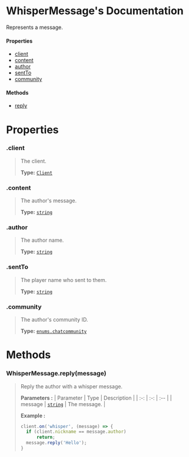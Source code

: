 # WhisperMessage's Documentation
Represents a message.

#### Properties 
* [client](#client)
* [content](#content)
* [author](#author)
* [sentTo](#sentTo)
* [community](#community)
#### Methods 
* [reply](#reply)



# Properties 

### <a id=client></a>.client

>The client.
>
>**Type:**  [`Client`](Client.md)
### <a id=content></a>.content

>The author's message.
>
>**Type:**  [`string`](https://developer.mozilla.org/en-US/docs/Web/JavaScript/Reference/Global_Objects/string)
### <a id=author></a>.author

>The author name.
>
>**Type:**  [`string`](https://developer.mozilla.org/en-US/docs/Web/JavaScript/Reference/Global_Objects/string)
### <a id=sentto></a>.sentTo

>The player name who sent to them.
>
>**Type:**  [`string`](https://developer.mozilla.org/en-US/docs/Web/JavaScript/Reference/Global_Objects/string)
### <a id=community></a>.community

>The author's community ID.
>
>**Type:**  [`enums.chatcommunity`](Enums.md#chatcommunity)


# Methods

### <a id=reply></a>WhisperMessage.reply(message)

>Reply the author with a whisper message.
>
>**Parameters :**
>| Parameter | Type | Description |
>| :-: | :-: | :-- |
>| message |  [`string`](https://developer.mozilla.org/en-US/docs/Web/JavaScript/Reference/Global_Objects/string) | The message. |
>
>
> **Example :**
 >```js
>client.on('whisper', (message) => {
>	if (client.nickname == message.author)
>		return;
>	message.reply('Hello');
>}
>```
